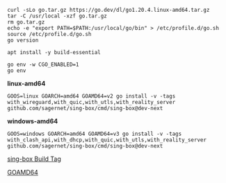 ```
curl -sLo go.tar.gz https://go.dev/dl/go1.20.4.linux-amd64.tar.gz
tar -C /usr/local -xzf go.tar.gz
rm go.tar.gz
echo -e "export PATH=$PATH:/usr/local/go/bin" > /etc/profile.d/go.sh
source /etc/profile.d/go.sh
go version
```

```
apt install -y build-essential
```

```
go env -w CGO_ENABLED=1
go env
```

**linux-amd64**

```
GOOS=linux GOARCH=amd64 GOAMD64=v2 go install -v -tags with_wireguard,with_quic,with_utls,with_reality_server github.com/sagernet/sing-box/cmd/sing-box@dev-next
```

**windows-amd64**

```
GOOS=windows GOARCH=amd64 GOAMD64=v3 go install -v -tags with_clash_api,with_dhcp,with_quic,with_utls,with_reality_server github.com/sagernet/sing-box/cmd/sing-box@dev-next
```
[sing-box Build Tag](https://sing-box.sagernet.org/zh/installation/from-source/)

[GOAMD64](https://github.com/golang/go/wiki/MinimumRequirements#amd64)
